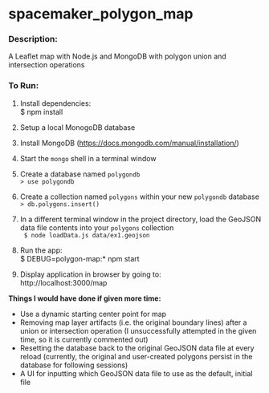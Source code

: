 # spacemaker_polygon_map
### Description:
A Leaflet map with Node.js and MongoDB with polygon union and intersection operations

### To Run:
1. Install dependencies:  
    $ npm install

2. Setup a local MonogoDB database
  1. Install MongoDB (https://docs.mongodb.com/manual/installation/)  
  2. Start the `mongo` shell in a terminal window  
  3. Create a database named `polygondb`  
    `> use polygondb`  
  4. Create a collection named `polygons` within your new `polygondb` database  
    `> db.polygons.insert()`  
  5. In a different terminal window in the project directory, load the GeoJSON data file contents into your `polygons` collection  
    ` $ node loadData.js data/ex1.geojson`

3. Run the app:  
    $ DEBUG=polygon-map:* npm start

4. Display application in browser by going to:  
    http://localhost:3000/map

**Things I would have done if given more time:**  
- Use a dynamic starting center point for map
- Removing map layer artifacts (i.e. the original boundary lines) after a union or intersection operation (I unsuccessfully attempted in the given time, so it is currently commented out)
- Resetting the database back to the original GeoJSON data file at every reload (currently, the original and user-created polygons persist in the database for following sessions)
- A UI for inputting which GeoJSON data file to use as the default, initial file